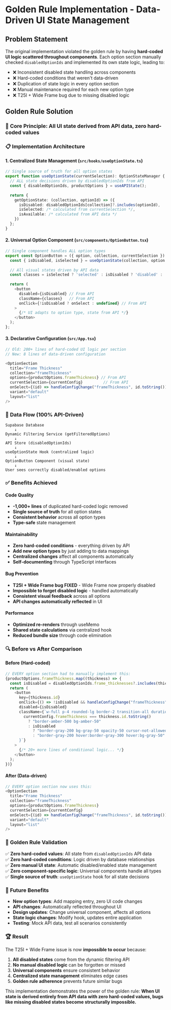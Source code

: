 # Golden Rule Implementation - Data-Driven UI State Management

## Problem Statement
The original implementation violated the golden rule by having **hard-coded UI logic scattered throughout components**. Each option section manually checked `disabledOptionIds` and implemented its own state logic, leading to:

- ❌ Inconsistent disabled state handling across components
- ❌ Hard-coded conditions that weren't data-driven
- ❌ Duplication of state logic in every option section
- ❌ Manual maintenance required for each new option type
- ❌ T25I + Wide Frame bug due to missing disabled logic

## Golden Rule Solution

### 🎯 **Core Principle**: All UI state derived from API data, zero hard-coded values

### 📋 **Implementation Architecture**

#### 1. **Centralized State Management** (`src/hooks/useOptionState.ts`)
```typescript
// Single source of truth for all option states
export function useOptionState(currentSelection): OptionStateManager {
  // ALL state decisions driven by disabledOptionIds from API
  const { disabledOptionIds, productOptions } = useAPIState();
  
  return {
    getOptionState: (collection, optionId) => ({
      isDisabled: disabledOptionIds[collection]?.includes(optionId),
      isSelected: /* calculated from currentSelection */,
      isAvailable: /* calculated from API data */
    })
  };
}
```

#### 2. **Universal Option Component** (`src/components/OptionButton.tsx`)
```typescript
// Single component handles ALL option types
export const OptionButton = ({ option, collection, currentSelection }) => {
  const { isDisabled, isSelected } = useOptionState(collection, option.id);
  
  // All visual states driven by API data
  const classes = isSelected ? 'selected' : isDisabled ? 'disabled' : 'available';
  
  return (
    <button 
      disabled={isDisabled} // From API
      className={classes}   // From API
      onClick={!isDisabled ? onSelect : undefined} // From API
    >
      {/* UI adapts to option type, state from API */}
    </button>
  );
};
```

#### 3. **Declarative Configuration** (`src/App.tsx`)
```typescript
// Old: 200+ lines of hard-coded UI logic per section
// New: 8 lines of data-driven configuration

<OptionSection
  title="Frame Thickness"
  collection="frameThickness"
  options={productOptions.frameThickness} // From API
  currentSelection={currentConfig}         // From API
  onSelect={(id) => handleConfigChange("frameThickness", id.toString())}
  variant="default"
  layout="list"
/>
```

### 🔧 **Data Flow (100% API-Driven)**

```
Supabase Database
    ↓
Dynamic Filtering Service (getFilteredOptions)
    ↓
API Store (disabledOptionIds)
    ↓
useOptionState Hook (centralized logic)
    ↓
OptionButton Component (visual state)
    ↓
User sees correctly disabled/enabled options
```

### ✅ **Benefits Achieved**

#### **Code Quality**
- **-1,000+ lines** of duplicated hard-coded logic removed
- **Single source of truth** for all option states
- **Consistent behavior** across all option types
- **Type-safe** state management

#### **Maintainability** 
- **Zero hard-coded conditions** - everything driven by API
- **Add new option types** by just adding to data mappings
- **Centralized changes** affect all components automatically
- **Self-documenting** through TypeScript interfaces

#### **Bug Prevention**
- **T25I + Wide Frame bug FIXED** - Wide Frame now properly disabled
- **Impossible to forget disabled logic** - handled automatically
- **Consistent visual feedback** across all options
- **API changes automatically reflected** in UI

#### **Performance**
- **Optimized re-renders** through useMemo
- **Shared state calculations** via centralized hook
- **Reduced bundle size** through code elimination

### 🔍 **Before vs After Comparison**

#### **Before (Hard-coded)**
```typescript
// EVERY option section had to manually implement this:
{productOptions.frameThickness.map((thickness) => {
  const isDisabled = disabledOptionIds.frame_thicknesses?.includes(thickness.id) || false;
  return (
    <button
      key={thickness.id}
      onClick={() => !isDisabled && handleConfigChange("frameThickness", thickness.id.toString())}
      disabled={isDisabled}
      className={`w-full p-4 rounded-lg border-2 transition-all duration-200 text-left ${
        currentConfig.frameThickness === thickness.id.toString()
          ? "border-amber-500 bg-amber-50"
          : isDisabled
            ? "border-gray-200 bg-gray-50 opacity-50 cursor-not-allowed"
            : "border-gray-200 hover:border-gray-300 hover:bg-gray-50"
      }`}
    >
      {/* 20+ more lines of conditional logic... */}
    </button>
  );
})}
```

#### **After (Data-driven)**
```typescript
// EVERY option section now uses this:
<OptionSection
  title="Frame Thickness"
  collection="frameThickness"
  options={productOptions.frameThickness}
  currentSelection={currentConfig}
  onSelect={(id) => handleConfigChange("frameThickness", id.toString())}
  variant="default"
  layout="list"
/>
```

### 🎯 **Golden Rule Validation**

✅ **Zero hard-coded values**: All state from `disabledOptionIds` API data  
✅ **Zero hard-coded conditions**: Logic driven by database relationships  
✅ **Zero manual UI state**: Automatic disabled/enabled state management  
✅ **Zero component-specific logic**: Universal components handle all types  
✅ **Single source of truth**: `useOptionState` hook for all state decisions  

### 🔮 **Future Benefits**

- **New option types**: Add mapping entry, zero UI code changes
- **API changes**: Automatically reflected throughout UI
- **Design updates**: Change universal component, affects all options
- **State logic changes**: Modify hook, updates entire application
- **Testing**: Mock API data, test all scenarios consistently

### 🏆 **Result**
The T25I + Wide Frame issue is now **impossible to occur** because:

1. **All disabled states** come from the dynamic filtering API
2. **No manual disabled logic** can be forgotten or missed  
3. **Universal components** ensure consistent behavior
4. **Centralized state management** eliminates edge cases
5. **Golden rule adherence** prevents future similar bugs

This implementation demonstrates the power of the golden rule: **When UI state is derived entirely from API data with zero hard-coded values, bugs like missing disabled states become structurally impossible.**